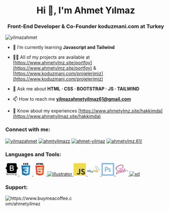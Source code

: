 <h1 align="center">Hi 👋, I'm Ahmet Yılmaz</h1>
<h3 align="center">Front-End Developer & Co-Founder koduzmani.com at Turkey</h3>

<p align="left"> <img src="https://komarev.com/ghpvc/?username=yilmazahmet&label=Profile%20views&color=0e75b6&style=flat" alt="yilmazahmet" /> </p>

- 🌱 I’m currently learning **Javascript and Tailwind**

- 👨‍💻 All of my projects are available at [https://www.ahmetylmz.site/portfoy](https://www.ahmetylmz.site/portfoy) &  [https://www.koduzmani.com/projelerimiz](https://www.koduzmani.com/projelerimiz)

- 💬 Ask me about **HTML · CSS · BOOTSTRAP · JS · TAILWIND**

- 📫 How to reach me **yilmazahmetyilmaz61@gmail.com**

- 📄 Know about my experiences [https://www.ahmetylmz.site/hakkimda](https://www.ahmetyilmaz.site/hakkimda)

<h3 align="left">Connect with me:</h3>
<p align="left">
<a href="https://codepen.io/yilmazahmet" target="blank"><img align="center" src="https://raw.githubusercontent.com/rahuldkjain/github-profile-readme-generator/master/src/images/icons/Social/codepen.svg" alt="yilmazahmet" height="30" width="40" /></a>
<a href="https://linkedin.com/in/ahmtyilmazz" target="blank"><img align="center" src="https://raw.githubusercontent.com/rahuldkjain/github-profile-readme-generator/master/src/images/icons/Social/linked-in-alt.svg" alt="ahmtyilmazz" height="30" width="40" /></a>
<a href="https://stackoverflow.com/users/ahmet-yilmaz" target="blank"><img align="center" src="https://raw.githubusercontent.com/rahuldkjain/github-profile-readme-generator/master/src/images/icons/Social/stack-overflow.svg" alt="ahmet-yilmaz" height="30" width="40" /></a>
<a href="https://instagram.com/ahmetylmz.61/" target="blank"><img align="center" src="https://raw.githubusercontent.com/rahuldkjain/github-profile-readme-generator/master/src/images/icons/Social/instagram.svg" alt="ahmetylmz.61/" height="30" width="40" /></a>
</p>

<h3 align="left">Languages and Tools:</h3>
<p align="left"> <a href="https://getbootstrap.com" target="_blank" rel="noreferrer"> <img src="https://raw.githubusercontent.com/devicons/devicon/master/icons/bootstrap/bootstrap-plain-wordmark.svg" alt="bootstrap" width="40" height="40"/> </a> <a href="https://www.w3schools.com/css/" target="_blank" rel="noreferrer"> <img src="https://raw.githubusercontent.com/devicons/devicon/master/icons/css3/css3-original-wordmark.svg" alt="css3" width="40" height="40"/> </a> <a href="https://www.w3.org/html/" target="_blank" rel="noreferrer"> <img src="https://raw.githubusercontent.com/devicons/devicon/master/icons/html5/html5-original-wordmark.svg" alt="html5" width="40" height="40"/> </a> <a href="https://www.adobe.com/in/products/illustrator.html" target="_blank" rel="noreferrer"> <img src="https://www.vectorlogo.zone/logos/adobe_illustrator/adobe_illustrator-icon.svg" alt="illustrator" width="40" height="40"/> </a> <a href="https://developer.mozilla.org/en-US/docs/Web/JavaScript" target="_blank" rel="noreferrer"> <img src="https://raw.githubusercontent.com/devicons/devicon/master/icons/javascript/javascript-original.svg" alt="javascript" width="40" height="40"/> </a> <a href="https://www.mysql.com/" target="_blank" rel="noreferrer"> <img src="https://raw.githubusercontent.com/devicons/devicon/master/icons/mysql/mysql-original-wordmark.svg" alt="mysql" width="40" height="40"/> </a> <a href="https://www.photoshop.com/en" target="_blank" rel="noreferrer"> <img src="https://raw.githubusercontent.com/devicons/devicon/master/icons/photoshop/photoshop-line.svg" alt="photoshop" width="40" height="40"/> </a> <a href="https://sass-lang.com" target="_blank" rel="noreferrer"> <img src="https://raw.githubusercontent.com/devicons/devicon/master/icons/sass/sass-original.svg" alt="sass" width="40" height="40"/> </a> <a href="https://www.adobe.com/products/xd.html" target="_blank" rel="noreferrer"> <img src="https://cdn.worldvectorlogo.com/logos/adobe-xd.svg" alt="xd" width="40" height="40"/> </a> </p>

<h3 align="left">Support:</h3>
<p><a href="buymeacoffee.com/?via=ahmetyilmaz"> <img align="left" src="https://cdn.buymeacoffee.com/buttons/v2/default-yellow.png" height="50" width="210" alt="https://www.buymeacoffee.com/ahmetyilmaz" /></a></p><br><br>
<br>

